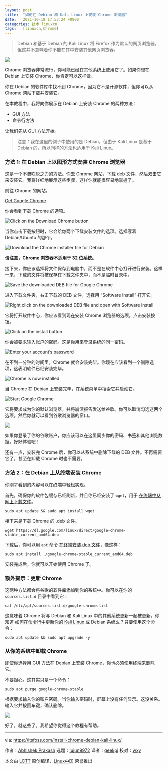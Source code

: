 ```yaml
---
layout: post
title:	"如何在 Debian 和 Kali Linux 上安装 Chrome 浏览器"
date:	2021-10-18 17:57:24 +0800 
categories:	技术 linuxcn 
tags:	[linuxcn,Chrome]
---
```




> 
> Debian 和基于 Debian 的 Kali Linux 将 Firefox 作为默认的网页浏览器。但这并不意味着你不能在其中安装其他网页浏览器。
> 
> 
> 


![](/Asserts/Images/album/202110/18/175716cfvxnvf05b5je1ax.jpg)


Chrome 浏览器非常流行，你可能已经在其他系统上使用它了。如果你想在 Debian 上安装 Chrome，你肯定可以这样做。


你在 Debian 的软件库中找不到 Chrome，因为它不是开源软件，但你可以从 Chrome 网站下载并安装它。


在本教程中，我将向你展示在 Debian 上安装 Chrome 的两种方法：


* GUI 方法
* 命令行方法


让我们先从 GUI 方法开始。



> 
> 注意：我在这里的例子中使用的是 Debian，但由于 Kali Linux 是基于 Debian 的，所以同样的方法也适用于 Kali Linux。
> 
> 
> 


### 方法 1: 在 Debian 上以图形方式安装 Chrome 浏览器


这是一个不费吹灰之力的方法。你去 Chrome 网站，下载 deb 文件，然后双击它来安装它。我将详细地展示这些步骤，这样你就能很容易地掌握了。


前往 Chrome 的网站。


[Get Google Chrome](https://www.google.com/chrome/)


你会看到下载 Chrome 的选项。


![Click on the Download Chrome button](/Asserts/Images/album/202110/18/175725iz9ccliceep0m8vp.jpg)


当你点击下载按钮时，它会给你两个下载安装文件的选项。选择写着 Debian/Ubuntu 的那个。


![Download the Chrome installer file for Debian](/Asserts/Images/album/202110/18/175725pax5x8ph8xhxhz8p.jpg)


**请注意，Chrome 浏览器不适用于 32 位系统。**


接下来，你应该选择将文件保存到电脑中，而不是在软件中心打开进行安装。这样一来，下载的文件将被保存在下载文件夹中，而不是临时目录中。


![Save the downloaded DEB file for Google Chrome](/Asserts/Images/album/202110/18/175726ds1mmsmzvvmvn8v1.jpg)


进入下载文件夹，右击下载的 DEB 文件，选择用 “Software Install” 打开它。


![Right click on the downloaded DEB file and open with Software Install](/Asserts/Images/album/202110/18/175726yqgcvh3anu3oauv6.jpg)


它将打开软件中心，你应该看到现在安装 Chrome 浏览器的选项。点击安装按钮。


![Click on the install button](/Asserts/Images/album/202110/18/175726x74uaj9z73mjb4h3.jpg)


你会被要求输入账户的密码。这是你用来登录系统的同一密码。


![Enter your account’s password](/Asserts/Images/album/202110/18/175726a7fh0voere7lo89m.jpg)


在不到一分钟的时间里，Chrome 就会安装完毕。你现在应该看到一个删除选项，这表明软件已经安装完毕。


![Chrome is now installed](/Asserts/Images/album/202110/18/175727klpw3cv1eszi5q1w.png)


当 Chrome 在 Debian 上安装完毕，在系统菜单中搜索它并启动它。


![Start Google Chrome](/Asserts/Images/album/202110/18/175727xrqpybukyaaybqby.jpg)


它将要求成为你的默认浏览器，并将崩溃报告发送给谷歌。你可以取消勾选这两个选项。然后你就可以看到谷歌浏览器的窗口。


![](/Asserts/Images/album/202110/18/175727n0x8aq2ix2swkvc0.jpg)


如果你登录了你的谷歌账户，你应该可以在这里同步你的密码、书签和其他浏览数据。好好体验吧！


还有一点，安装完 Chrome 后，你可以从系统中删除下载的 DEB 文件。不再需要它了，甚至在卸载 Chrome 时也不需要。


### 方法 2：在 Debian 上从终端安装 Chrome


你刚才看到的内容可以在终端中轻松实现。


首先，确保你的软件包缓存已经刷新，并且你已经安装了 `wget`，用于 [在终端中从网上下载文件](https://itsfoss.com/download-files-from-linux-terminal/)。



```
sudo apt update && sudo apt install wget

```

接下来是下载 Chrome 的 .deb 文件。



```
wget https://dl.google.com/linux/direct/google-chrome-stable_current_amd64.deb

```

下载后，你可以用 `apt` 命令 [在终端安装 deb 文件](https://itsfoss.com/install-deb-files-ubuntu/)，像这样：



```
sudo apt install ./google-chrome-stable_current_amd64.deb

```

安装完成后，你就可以开始使用 Chrome 了。


### 额外提示：更新 Chrome


这两种方法都会将谷歌的软件库添加到你的系统中。你可以在你的 `sources.list.d` 目录中看到它：



```
cat /etc/apt/sources.list.d/google-chrome.list

```

这意味着 Chrome 将与 Debian 和 Kali Linux 中的其他系统更新一起被更新。你知道 [如何在命令行中更新你的 Kali Linux](https://linuxhandbook.com/update-kali-linux/) 或 Debian 系统么？只要使用这个命令：



```
sudo apt update && sudo apt upgrade -y

```

### 从你的系统中卸载 Chrome


即使你选择用 GUI 方法在 Debian 上安装 Chrome，你也必须使用终端来删除它。


不要担心。这其实只是一个命令：



```
sudo apt purge google-chrome-stable

```

根据要求输入你的账户密码。当你输入密码时，屏幕上没有任何显示。这没关系。输入它并按回车键，确认删除。


![](/Asserts/Images/album/202110/18/175727owyyskokkodzhwto.jpg)


好了，就这些了。我希望你觉得这个教程有帮助。




---


via: <https://itsfoss.com/install-chrome-debian-kali-linux/>


作者：[Abhishek Prakash](https://itsfoss.com/author/abhishek/) 选题：[lujun9972](https://github.com/lujun9972) 译者：[geekpi](https://github.com/geekpi) 校对：[wxy](https://github.com/wxy)


本文由 [LCTT](https://github.com/LCTT/TranslateProject) 原创编译，[Linux中国](https://linux.cn/) 荣誉推出
